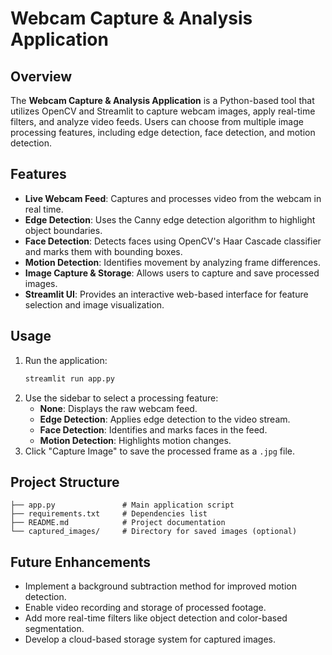 # Webcam Capture & Analysis Application

## Overview
The **Webcam Capture & Analysis Application** is a Python-based tool that utilizes OpenCV and Streamlit to capture webcam images, apply real-time filters, and analyze video feeds. Users can choose from multiple image processing features, including edge detection, face detection, and motion detection.

## Features
- **Live Webcam Feed**: Captures and processes video from the webcam in real time.
- **Edge Detection**: Uses the Canny edge detection algorithm to highlight object boundaries.
- **Face Detection**: Detects faces using OpenCV's Haar Cascade classifier and marks them with bounding boxes.
- **Motion Detection**: Identifies movement by analyzing frame differences.
- **Image Capture & Storage**: Allows users to capture and save processed images.
- **Streamlit UI**: Provides an interactive web-based interface for feature selection and image visualization.

## Usage
1. Run the application:
   ```bash
   streamlit run app.py
   ```
2. Use the sidebar to select a processing feature:
   - **None**: Displays the raw webcam feed.
   - **Edge Detection**: Applies edge detection to the video stream.
   - **Face Detection**: Identifies and marks faces in the feed.
   - **Motion Detection**: Highlights motion changes.
3. Click "Capture Image" to save the processed frame as a `.jpg` file.

## Project Structure
```
├── app.py               # Main application script
├── requirements.txt     # Dependencies list
├── README.md            # Project documentation
└── captured_images/     # Directory for saved images (optional)
```

## Future Enhancements
- Implement a background subtraction method for improved motion detection.
- Enable video recording and storage of processed footage.
- Add more real-time filters like object detection and color-based segmentation.
- Develop a cloud-based storage system for captured images.
